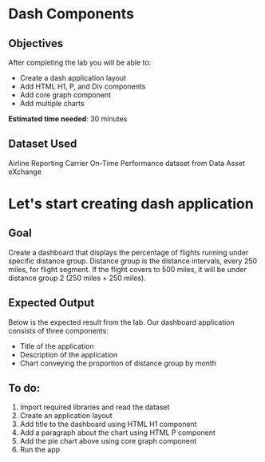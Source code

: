 # Dash Components
## Objectives
After completing the lab you will be able to:

- Create a dash application layout
- Add HTML H1, P, and Div components
- Add core graph component
- Add multiple charts
  
**Estimated time needed**: 30 minutes

## Dataset Used
Airline Reporting Carrier On-Time Performance dataset from Data Asset eXchange


# Let's start creating dash application

## Goal
Create a dashboard that displays the percentage of flights running under specific distance group. Distance group is the distance intervals, every 250 miles, for flight segment. If the flight covers to 500 miles, it will be under distance group 2 (250 miles + 250 miles).

## Expected Output
Below is the expected result from the lab. Our dashboard application consists of three components:

- Title of the application
- Description of the application
- Chart conveying the proportion of distance group by month

## To do:
1. Import required libraries and read the dataset
2. Create an application layout
3. Add title to the dashboard using HTML H1 component
4. Add a paragraph about the chart using HTML P component
5. Add the pie chart above using core graph component
6. Run the app
